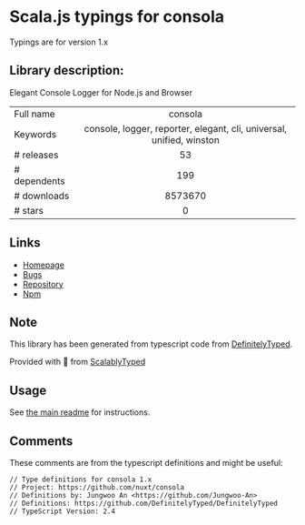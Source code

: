 
# Scala.js typings for consola

Typings are for version 1.x

## Library description:
Elegant Console Logger for Node.js and Browser

|                    |                 |
| ------------------ | :-------------: |
| Full name          | consola |
| Keywords           | console, logger, reporter, elegant, cli, universal, unified, winston |
| # releases         | 53 |
| # dependents       | 199 |
| # downloads        | 8573670 |
| # stars            | 0 |

## Links
- [Homepage](https://github.com/nuxt/consola#readme)
- [Bugs](https://github.com/nuxt/consola/issues)
- [Repository](https://github.com/nuxt/consola)
- [Npm](https://www.npmjs.com/package/consola)
    


## Note
This library has been generated from typescript code from [DefinitelyTyped](https://definitelytyped.org).

Provided with :purple_heart: from [ScalablyTyped](https://github.com/oyvindberg/ScalablyTyped)

## Usage
See [the main readme](../../readme.md) for instructions.

## Comments

These comments are from the typescript definitions and might be useful:
```
// Type definitions for consola 1.x
// Project: https://github.com/nuxt/consola
// Definitions by: Jungwoo An <https://github.com/Jungwoo-An>
// Definitions: https://github.com/DefinitelyTyped/DefinitelyTyped
// TypeScript Version: 2.4

```


